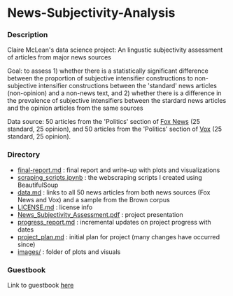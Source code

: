 # News-Subjectivity-Analysis

### Description
Claire McLean's data science project: An lingustic subjectivity assessment of articles from major news sources<br />

Goal: to assess 1) whether there is a statistically significant difference between the proportion of subjective intensifier constructions to non- subjective intensifier constructions between the 'standard' news articles (non-opinion) and a non-news text, and 2) whether there is a difference in the prevalence of subjective intensifiers between the stardard news articles and the opinion articles from the same sources<br />

Data source: 50 articles from the 'Politics' section of [Fox News](https://www.foxnews.com/politics) (25 standard, 25 opinion), and 50 articles from the 'Politics' section of [Vox](https://www.vox.com/politics) (25 standard, 25 opinion).

### Directory
- [final-report.md](final-report.md) : final report and write-up with plots and visualizations
- [scraping_scripts.ipynb](scraping_scripts.ipynb) : the webscraping scripts I created using BeautifulSoup
- [data.md](data.md) : links to all 50 news articles from both news sources (Fox News and Vox) and a sample from the Brown corpus
- [LICENSE.md](LICENSE.md) : license info
- [News_Subjectivity_Assessment.pdf](News_Subjectivity_Assessment.pdf) : project presentation
- [progress_report.md](progress_report.md) : incremental updates on project progress with dates
- [project_plan.md](project_plan.md) : initial plan for project (many changes have occurred since)
- [images/](images/) : folder of plots and visuals

### Guestbook
Link to guestbook [here](https://github.com/Data-Science-for-Linguists-2025/Class-Lounge/blob/main/guestbooks/claire.md)